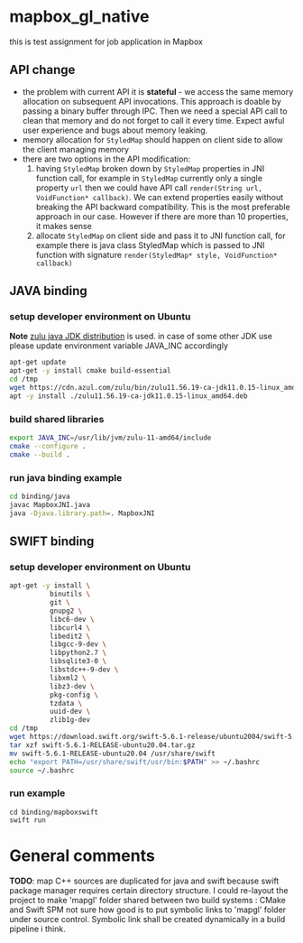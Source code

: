 # mapbox_gl_native
this is test assignment for job application in Mapbox

## API change

* the problem with current API it is **stateful** - we access the same memory allocation on subsequent API invocations. This approach is doable by passing a binary buffer through IPC. Then we need a special API call to clean that memory and do not forget to call it every time. Expect awful user experience and bugs about memory leaking.
* memory allocation for `StyledMap` should happen on client side to allow the client managing memory
* there are two options in the API modification:
  1. having `StyledMap` broken down by `StyledMap` properties in JNI function call, for example in `StyledMap` currently only a single property `url` then we could have API call `render(String url, VoidFunction* callback)`. We can extend properties easily without breaking the API backward compatibility. This is the most preferable approach in our case. However if there are more than 10 properties, it makes sense
  1. allocate `StyledMap` on client side and pass it to JNI function call, for example there is java class StyledMap which is passed to JNI function with signature `render(StyledMap* style, VoidFunction* callback)`

## JAVA binding
### setup developer environment on Ubuntu

**Note** [zulu java JDK distribution](https://www.azul.com/) is used. in case of some other JDK use please update environment variable JAVA_INC accordingly
```bash
apt-get update
apt-get -y install cmake build-essential
cd /tmp
wget https://cdn.azul.com/zulu/bin/zulu11.56.19-ca-jdk11.0.15-linux_amd64.deb
apt -y install ./zulu11.56.19-ca-jdk11.0.15-linux_amd64.deb
```

### build shared libraries
```bash
export JAVA_INC=/usr/lib/jvm/zulu-11-amd64/include
cmake --configure .
cmake --build .
```

### run java binding example

```bash
cd binding/java
javac MapboxJNI.java
java -Djava.library.path=. MapboxJNI
```

## SWIFT binding
### setup developer environment on Ubuntu
```bash
apt-get -y install \
          binutils \
          git \
          gnupg2 \
          libc6-dev \
          libcurl4 \
          libedit2 \
          libgcc-9-dev \
          libpython2.7 \
          libsqlite3-0 \
          libstdc++-9-dev \
          libxml2 \
          libz3-dev \
          pkg-config \
          tzdata \
          uuid-dev \
          zlib1g-dev
cd /tmp
wget https://download.swift.org/swift-5.6.1-release/ubuntu2004/swift-5.6.1-RELEASE/swift-5.6.1-RELEASE-ubuntu20.04.tar.gz
tar xzf swift-5.6.1-RELEASE-ubuntu20.04.tar.gz
mv swift-5.6.1-RELEASE-ubuntu20.04 /usr/share/swift
echo "export PATH=/usr/share/swift/usr/bin:$PATH" >> ~/.bashrc
source ~/.bashrc
```
### run example
```
cd binding/mapboxswift
swift run
```

# General comments
**TODO**: map C++ sources are duplicated for java and swift because swift package manager requires certain directory structure. I could re-layout the project to make 'mapgl' folder shared between two build systems : CMake and Swift SPM not sure how good is to put symbolic links to 'mapgl' folder under source control. Symbolic link shall be created dynamically in a build pipeline i think.
